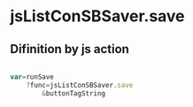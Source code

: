 # jsListConSBSaver.save

## Difinition by js action

```js.js

var=runSave
	?func=jsListConSBSaver.save
		&buttonTagString
```


